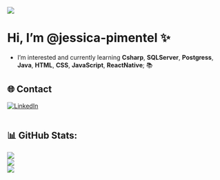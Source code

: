 [![](https://visitcount.itsvg.in/api?id=arzoopervaiz&icon=8&color=5)](https://visitcount.itsvg.in)
# Hi, I’m @jessica-pimentel ✨ 
- I’m interested and currently learning  <b>Csharp</b>, <b>SQLServer</b>, <b>Postgress</b>, <b>Java</b>, <b>HTML</b>, <b>CSS</b>, <b>JavaScript</b>, <b>ReactNative</b>; 📚 <br>

## 🌐 Contact 
<!-- Badges de contato -->
<div align="left">
  <a href="https://www.linkedin.com/in/jessica-pimentel96/" target="_blank">
    <img src="https://img.shields.io/badge/-LinkedIn-%230077B5?style=for-the-badge&logo=linkedin&logoColor=white" target="_blank" alt="LinkedIn">
  </a>
  <br>
  <br>

## 📊 GitHub Stats:
![](https://github-readme-stats.vercel.app/api?username=jessica-pimentel&theme=highcontrast&hide_border=false&include_all_commits=true&count_private=true)<br/>
![](https://github-readme-stats.vercel.app/api/top-langs/?username=jessica-pimentel&theme=highcontrast&hide_border=false&include_all_commits=true&count_private=true&layout=compact)<br/>
![](https://github-readme-streak-stats.herokuapp.com/?user=jessica-pimentel&theme=highcontrast&hide_border=false)

</div>


<!---- 📫 How to reach me: <br>
<!---
jessica-pimentel/jessica-pimentel is a ✨ special ✨ repository because its `README.md` (this file) appears on your GitHub profile.
You can click the Preview link to take a look at your changes.
--->
